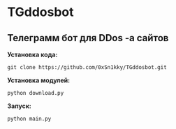 # TGddosbot
## Телеграмм бот для DDos -a сайтов

**Установка кода:**
```
git clone https://github.com/0xSn1kky/TGddosbot.git
```

**Установка модулей:**
```
python download.py
```

**Запуск:**
```
python main.py
```
